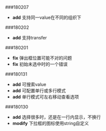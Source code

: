 ###180207
* **add** 支持同一value在不同的组织下

###180202
* **add** 支持transfer

###180201
* **fix** 弹出框位置可能不对的问题
* **fix** 初始未选中时的一个错误

###180131
* **add** 可搜索value
* **add** 可配置单行或多行模式
* **add** 单行模式可左右移动查看选项

###180130
* **add** 选择很多时，还是在一行内显示，不换行
* **modify** 下拉框的图标使用string自定义
